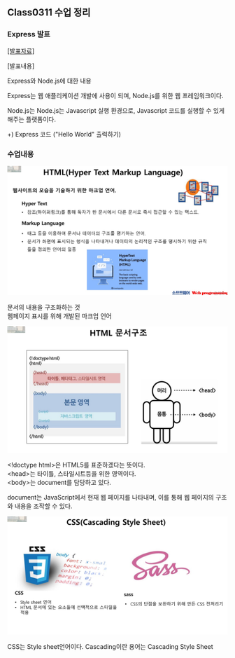 ## Class0311 수업 정리

### Express 발표
<a href="https://dpwls03.github.io/React/0311/Express(2022764048 최예진).pdf">[발표자료]</a>

[발표내용]

Express와 Node.js에 대한 내용

Express는 웹 애플리케이션 개발에 사용이 되며, Node.js를 위한 웹 프레임워크이다.

Node.js는 Node.js는 Javascript 실행 환경으로, Javascript 코드를 실행할 수 있게 해주는 플랫폼이다.

+) Express 코드 ("Hello World" 출력하기)

### 수업내용
<img width="800" src="./img/HTML.jpg" alt="HTML" >
<p>문서의 내용을 구조화하는 것<br>웹페이지 표시를 위해 개발된 마크업 언어</p>

<img width="800" src="./img/HTML01.jpg" alt="HTML" >
<p>&lt;!doctype html&gt;은 HTML5를 표준하겠다는 뜻이다.<br>
&lt;head&gt;는 타이틀, 스타일시트등을 위한 영역이다.<br>&lt;body&gt;는 document를 담당하고 있다.</p>
<p>document는 JavaScript에서 현재 웹 페이지를 나타내며, 이를 통해 웹 페이지의 구조와 내용을 조작할 수 있다.</p>

<img width="800" src="./img/CSS.jpg" alt="CSS" >
<p>CSS는 Style sheet언어이다. Cascading이란 용어는 Cascading Style Sheet</p>